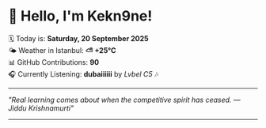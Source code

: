 # 👋 Hello, I'm Kekn9ne!

🗓️ Today is: **Saturday, 20 September 2025**  
🌤️ Weather in Istanbul: **⛅️  +25°C**  
📊 GitHub Contributions: **90**  
🎧 Currently Listening: **dubaiiiiii** by *Lvbel C5* 🎶

---

_"Real learning comes about when the competitive spirit has ceased. — *Jiddu Krishnamurti*"_

---
